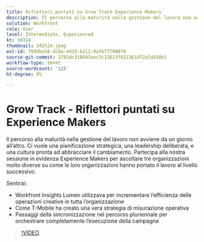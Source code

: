 ```yaml
---
title: Riflettori puntati su Grow Track Experience Makers
description: Il percorso alla maturità nella gestione del lavoro non avviene da un giorno all’altro. Ci vuole una pianificazione strategica, una leadership deliberata, e una cultura pronta ad abbracciare il cambiamento.
solution: Workfront
role: User
level: Intermediate, Experienced
kt: 10314
thumbnail: 342524.jpeg
exl-id: 704dbe58-dc9a-4920-b211-9afb77798079
source-git-commit: 1792dc318643aec2c12613f621361d72a7a918b1
workflow-type: tm+mt
source-wordcount: '115'
ht-degree: 0%

---
```


# Grow Track - Riflettori puntati su Experience Makers

Il percorso alla maturità nella gestione del lavoro non avviene da un giorno all’altro. Ci vuole una pianificazione strategica, una leadership deliberata, e una cultura pronta ad abbracciare il cambiamento. Partecipa alla nostra sessione in evidenza Experience Makers per ascoltare tre organizzazioni molto diverse su come le loro organizzazioni hanno portato il lavoro al livello successivo.

Sentirai:

* Workfront Insights Lumen utilizzava per incrementare l’efficienza delle operazioni creative in tutta l’organizzazione
* Come T-Mobile ha creato una vera strategia di misurazione operativa
* Passaggi della sincronizzazione nel percorso pluriennale per orchestrare completamente l’esecuzione della campagna

>[!VIDEO](https://video.tv.adobe.com/v/342524/?quality=12&learn=on)

